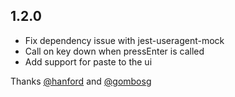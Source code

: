 ## 1.2.0

- Fix dependency issue with jest-useragent-mock
- Call on key down when pressEnter is called
- Add support for paste to the ui

Thanks [@hanford](https://github.com/hanford) and [@gombosg](https://github.com/gombosg)

